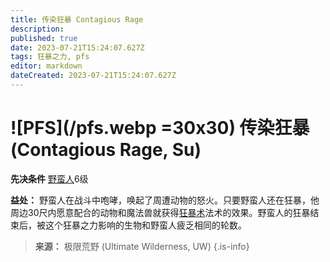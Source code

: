 ```yaml
---
title: 传染狂暴 Contagious Rage
description: 
published: true
date: 2023-07-21T15:24:07.627Z
tags: 狂暴之力, pfs
editor: markdown
dateCreated: 2023-07-21T15:24:07.627Z
---
```


# ![PFS](/pfs.webp =30x30) 传染狂暴 (Contagious Rage, Su)

**先决条件** [野蛮人](/野蛮人)6级

**益处：** 野蛮人在战斗中咆哮，唤起了周遭动物的怒火。只要野蛮人还在狂暴，他周边30尺内愿意配合的动物和魔法兽就获得[狂暴术](/法术列表/狂暴术_Rage)法术的效果。野蛮人的狂暴结束后，被这个狂暴之力影响的生物和野蛮人疲乏相同的轮数。

> **来源：** 极限荒野 (Ultimate Wilderness, UW)
{.is-info}